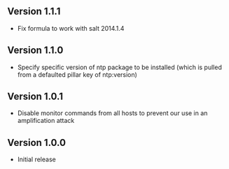 ## Version 1.1.1

* Fix formula to work with salt 2014.1.4

## Version 1.1.0

* Specify specific version of ntp package to be installed (which is pulled from
  a defaulted pillar key of ntp:version)

## Version 1.0.1

* Disable monitor commands from all hosts to prevent our use in an
  amplification attack

## Version 1.0.0

* Initial release

